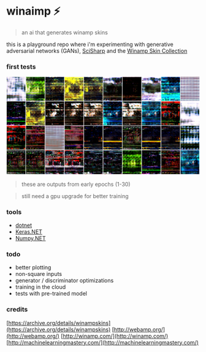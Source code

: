 # winaimp ⚡
> an ai that generates winamp skins

this is a playground repo where i'm experimenting with generative adversarial networks (GANs),  [SciSharp](https://scisharp.github.io/SciSharp) and the [Winamp Skin Collection](https://archive.org/details/winampskins) 

### first tests
![](https://raw.githubusercontent.com/nor0x/winaimp/master/art/IMG_186143416846.png)
> these are outputs from early epochs (1-30)

> still need a gpu upgrade for better training


### tools
- [dotnet](dot.net)
- [Keras.NET](https://github.com/SciSharp/Keras.NET)
- [Numpy.NET](https://github.com/SciSharp/Numpy.NET)

### todo
 - better plotting
 - non-square inputs
 - generator / discriminator optimizations
 - training in the cloud
 - tests with pre-trained model

### credits
[https://archive.org/details/winampskins](https://archive.org/details/winampskins)
[http://webamp.org/](http://webamp.org/)
[http://winamp.com/](http://winamp.com/)
[http://machinelearningmastery.com/](http://machinelearningmastery.com/)
